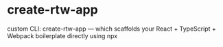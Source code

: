# create-rtw-app
custom CLI: create-rtw-app — which scaffolds your React + TypeScript + Webpack boilerplate directly using npx
